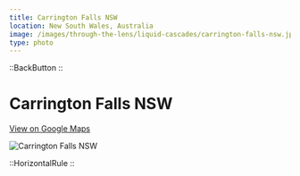 ```yaml
---
title: Carrington Falls NSW
location: New South Wales, Australia
image: /images/through-the-lens/liquid-cascades/carrington-falls-nsw.jpg
type: photo
---
```


::BackButton
::

# Carrington Falls NSW

<a href="https://www.google.com/maps/search/?api=1&query=Carrington+Falls,+New+South+Wales,+Australia" target="_blank" rel="noopener noreferrer">View on Google Maps</a>

![Carrington Falls NSW](/images/through-the-lens/liquid-cascades/carrington-falls-nsw.jpg)

<div class="mb-8"></div>

::HorizontalRule
::
